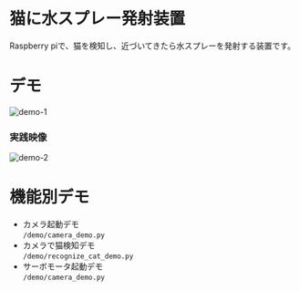 # 猫に水スプレー発射装置

Raspberry piで、猫を検知し、近づいてきたら水スプレーを発射する装置です。

# デモ
![demo-1](https://user-images.githubusercontent.com/17726777/115885175-a3792600-a48a-11eb-8c8d-9c7f01e54077.gif)


### 実践映像
![demo-2](https://user-images.githubusercontent.com/17726777/115889918-5e0b2780-a48f-11eb-82b9-3822a14c8fe9.gif)


# 機能別デモ

- カメラ起動デモ  
  `/demo/camera_demo.py`
- カメラで猫検知デモ  
  `/demo/recognize_cat_demo.py`
- サーボモータ起動デモ  
  `/demo/camera_demo.py`
